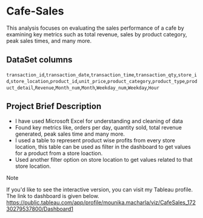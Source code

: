 # Cafe-Sales
This analysis focuses on evaluating the sales performance of a cafe by examining key metrics such as total revenue, sales by product category, peak sales times, and many more.
## DataSet columns

`transaction_id`,`transaction_date`,`transaction_time`,`transaction_qty`,`store_id`,`store_location`,`product_id`,`unit_price`,`product_category`,`product_type`,`product_detail`,`Revenue`,`Month_num`,`Month`,`Weekday_num`,`Weekday`,`Hour`

## Project Brief Description
- I have used Microsoft Excel for understanding and cleaning of data
- Found key metrics like, orders per day, quantity sold, total revenue generated, peak sales time and many more.
- I used a table to represent product wise profits from every store location, this table can be used as filter in the dashboard to get values for a product from a store loaction.
- Used another filter option on store location to get values related to that store location.
> [!NOTE]
> If you'd like to see the interactive version, you can visit my Tableau profile. The link to dashboard is given below.
> https://public.tableau.com/app/profile/mounika.macharla/viz/CafeSales_17230279537800/Dashboard1
